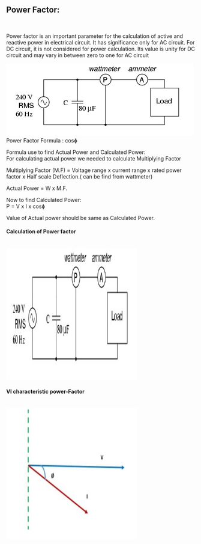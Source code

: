 <h2>Power Factor: </h2> <br>
<p>
Power factor is an important parameter for the calculation of active and reactive power in electrical circuit. It has significance only for AC circuit. For DC circuit, it is not considered for power calculation. Its value is unity for DC circuit and may vary in between zero to one for AC circuit 
  
  <img src="images/11_1.png" >   <br>
  Power Factor Formula : cosɸ <br>
 
Formula use to find  Actual Power and Calculated Power: <br>
For calculating  actual power we needed to calculate Multiplying Factor<br> 
 
Multiplying  Factor  (M.F) = Voltage range  x  current range  x  rated power factor  x  Half scale Deflection.( can be find from wattmeter) <br>
 
Actual Power =  W x M.F. <br>
 
Now to find Calculated Power: <br>
P  =  V x I  x cosɸ <br>
 
Value of Actual power should be same as Calculated Power. <br>
  <h4> Calculation of Power factor  </h4> <br>
  <img src="images/11_1.png" width=350 height=350>
<br>
<h4>VI characteristic power-Factor</h4> <br>

 <img src="images/Screenshot 2023-02-09 131502.png" width=350 height=350 >



